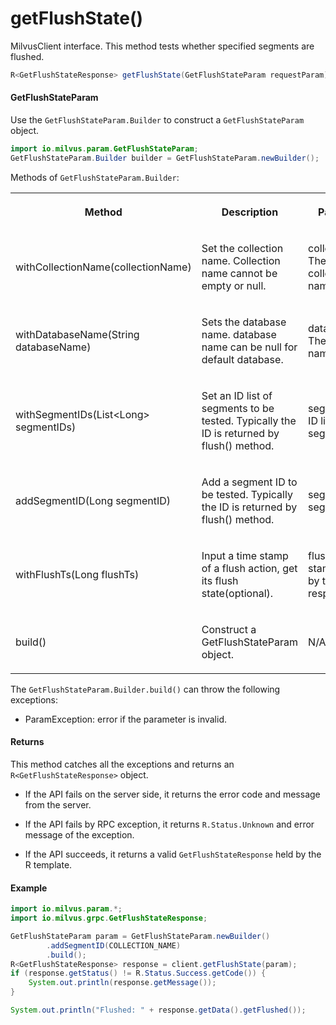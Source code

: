 # getFlushState()

MilvusClient interface. This method tests whether specified segments are flushed.

```java
R<GetFlushStateResponse> getFlushState(GetFlushStateParam requestParam);
```

#### GetFlushStateParam

Use the `GetFlushStateParam.Builder` to construct a `GetFlushStateParam` object.

```java
import io.milvus.param.GetFlushStateParam;
GetFlushStateParam.Builder builder = GetFlushStateParam.newBuilder();
```

Methods of `GetFlushStateParam.Builder`:

<table>
    <tr>
        <th><p>Method</p></th>
        <th><p>Description</p></th>
        <th><p>Parameters</p></th>
    </tr>
    <tr>
        <td><p>withCollectionName(collectionName)</p></td>
        <td><p>Set the collection name. Collection name cannot be empty or null.</p></td>
        <td><p>collectionName: The target collection name.</p></td>
    </tr>
    <tr>
        <td><p>withDatabaseName(String databaseName)</p></td>
        <td><p>Sets the database name. database name can be null for default database.</p></td>
        <td><p>databaseName: The database name.</p></td>
    </tr>
    <tr>
        <td><p>withSegmentIDs(List&lt;Long> segmentIDs)</p></td>
        <td><p>Set an ID list of segments to be tested. Typically the ID is returned by flush() method.</p></td>
        <td><p>segmentIDs: An ID list of segments.</p></td>
    </tr>
    <tr>
        <td><p>addSegmentID(Long segmentID)</p></td>
        <td><p>Add a segment ID to be tested. Typically the ID is returned by flush() method.</p></td>
        <td><p>segmentID: A segment ID</p></td>
    </tr>
    <tr>
        <td><p>withFlushTs(Long flushTs)</p></td>
        <td><p>Input a time stamp of a flush action, get its flush state(optional).</p></td>
        <td><p>flushTs: A time stamp returned by the flush() response.</p></td>
    </tr>
    <tr>
        <td><p>build()</p></td>
        <td><p>Construct a GetFlushStateParam object.</p></td>
        <td><p>N/A</p></td>
    </tr>
</table>

The `GetFlushStateParam.Builder.build()` can throw the following exceptions:

- ParamException: error if the parameter is invalid.

#### Returns

This method catches all the exceptions and returns an `R<GetFlushStateResponse>` object.

- If the API fails on the server side, it returns the error code and message from the server.

- If the API fails by RPC exception, it returns `R.Status.Unknown` and error message of the exception.

- If the API succeeds, it returns a valid `GetFlushStateResponse` held by the R template.

#### Example

```java
import io.milvus.param.*;
import io.milvus.grpc.GetFlushStateResponse;

GetFlushStateParam param = GetFlushStateParam.newBuilder()
        .addSegmentID(COLLECTION_NAME)
        .build();
R<GetFlushStateResponse> response = client.getFlushState(param);
if (response.getStatus() != R.Status.Success.getCode()) {
    System.out.println(response.getMessage());
}

System.out.println("Flushed: " + response.getData().getFlushed());
```
